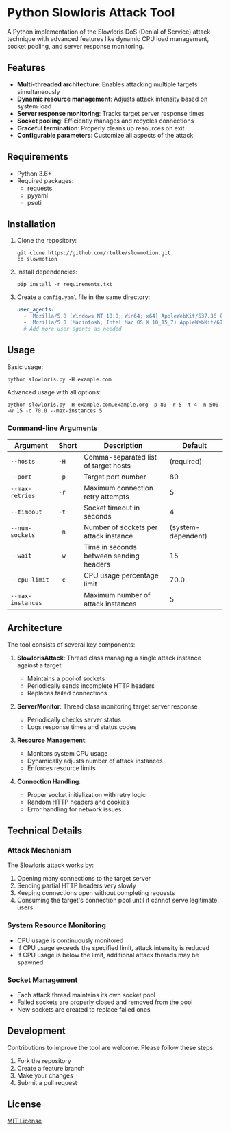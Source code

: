 # Python Slowloris Attack Tool

A Python implementation of the Slowloris DoS (Denial of Service) attack technique with advanced features like dynamic CPU load management, socket pooling, and server response monitoring.

## Features

- **Multi-threaded architecture**: Enables attacking multiple targets simultaneously
- **Dynamic resource management**: Adjusts attack intensity based on system load
- **Server response monitoring**: Tracks target server response times
- **Socket pooling**: Efficiently manages and recycles connections
- **Graceful termination**: Properly cleans up resources on exit
- **Configurable parameters**: Customize all aspects of the attack

## Requirements

- Python 3.6+
- Required packages:
  - requests
  - pyyaml
  - psutil

## Installation

1. Clone the repository:
   ```
   git clone https://github.com/rtulke/slowmotion.git
   cd slowmotion
   ```

2. Install dependencies:
   ```
   pip install -r requirements.txt
   ```

3. Create a `config.yaml` file in the same directory:
   ```yaml
   user_agents:
     - 'Mozilla/5.0 (Windows NT 10.0; Win64; x64) AppleWebKit/537.36 (KHTML, like Gecko) Chrome/99.0.9999.99 Safari/537.36'
     - 'Mozilla/5.0 (Macintosh; Intel Mac OS X 10_15_7) AppleWebKit/605.1.15 (KHTML, like Gecko) Version/15.0 Safari/605.1.15'
     # Add more user agents as needed
   ```

## Usage

Basic usage:

```
python slowloris.py -H example.com
```

Advanced usage with all options:

```
python slowloris.py -H example.com,example.org -p 80 -r 5 -t 4 -n 500 -w 15 -c 70.0 --max-instances 5
```

### Command-line Arguments

| Argument | Short | Description | Default |
|----------|-------|-------------|---------|
| `--hosts` | `-H` | Comma-separated list of target hosts | (required) |
| `--port` | `-p` | Target port number | 80 |
| `--max-retries` | `-r` | Maximum connection retry attempts | 5 |
| `--timeout` | `-t` | Socket timeout in seconds | 4 |
| `--num-sockets` | `-n` | Number of sockets per attack instance | (system-dependent) |
| `--wait` | `-w` | Time in seconds between sending headers | 15 |
| `--cpu-limit` | `-c` | CPU usage percentage limit | 70.0 |
| `--max-instances` | | Maximum number of attack instances | 5 |

## Architecture

The tool consists of several key components:

1. **SlowlorisAttack**: Thread class managing a single attack instance against a target
   - Maintains a pool of sockets
   - Periodically sends incomplete HTTP headers
   - Replaces failed connections

2. **ServerMonitor**: Thread class monitoring target server response
   - Periodically checks server status
   - Logs response times and status codes

3. **Resource Management**:
   - Monitors system CPU usage
   - Dynamically adjusts number of attack instances
   - Enforces resource limits

4. **Connection Handling**:
   - Proper socket initialization with retry logic
   - Random HTTP headers and cookies
   - Error handling for network issues

## Technical Details

### Attack Mechanism

The Slowloris attack works by:
1. Opening many connections to the target server
2. Sending partial HTTP headers very slowly
3. Keeping connections open without completing requests
4. Consuming the target's connection pool until it cannot serve legitimate users

### System Resource Monitoring

- CPU usage is continuously monitored
- If CPU usage exceeds the specified limit, attack intensity is reduced
- If CPU usage is below the limit, additional attack threads may be spawned

### Socket Management

- Each attack thread maintains its own socket pool
- Failed sockets are properly closed and removed from the pool
- New sockets are created to replace failed ones

## Development

Contributions to improve the tool are welcome. Please follow these steps:

1. Fork the repository
2. Create a feature branch
3. Make your changes
4. Submit a pull request

## License

[MIT License](LICENSE)
